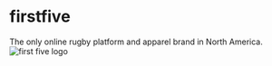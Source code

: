 # firstfive
The only online rugby platform and apparel brand in North America. 
![first five logo](https://i.imgur.com/Q1PiS6B.png)
